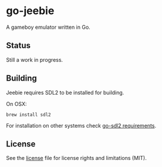 # go-jeebie
A gameboy emulator written in Go.

## Status
Still a work in progress.

## Building

Jeebie requires SDL2 to be installed for building.

On OSX:

```
brew install sdl2
```

For installation on other systems check [go-sdl2 requirements](https://github.com/veandco/go-sdl2#requirements).

## License
See the [license](./LICENSE.md) file for license rights and limitations (MIT).
